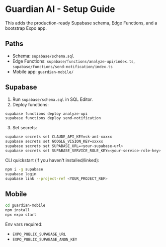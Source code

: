 # Guardian AI - Setup Guide

This adds the production-ready Supabase schema, Edge Functions, and a bootstrap Expo app.

## Paths
- Schema: `supabase/schema.sql`
- Edge Functions: `supabase/functions/analyze-upi/index.ts`, `supabase/functions/send-notification/index.ts`
- Mobile app: `guardian-mobile/`

## Supabase
1. Run `supabase/schema.sql` in SQL Editor.
2. Deploy functions:
```bash
supabase functions deploy analyze-upi
supabase functions deploy send-notification
```
3. Set secrets:
```bash
supabase secrets set CLAUDE_API_KEY=sk-ant-xxxxx
supabase secrets set GOOGLE_VISION_KEY=xxxxx
supabase secrets set SUPABASE_URL=<your-supabase-url>
supabase secrets set SUPABASE_SERVICE_ROLE_KEY=<your-service-role-key>
```

CLI quickstart (if you haven't installed/linked):
```bash
npm i -g supabase
supabase login
supabase link --project-ref <YOUR_PROJECT_REF>
```

## Mobile
```bash
cd guardian-mobile
npm install
npx expo start
```

Env vars required:
- `EXPO_PUBLIC_SUPABASE_URL`
- `EXPO_PUBLIC_SUPABASE_ANON_KEY`

